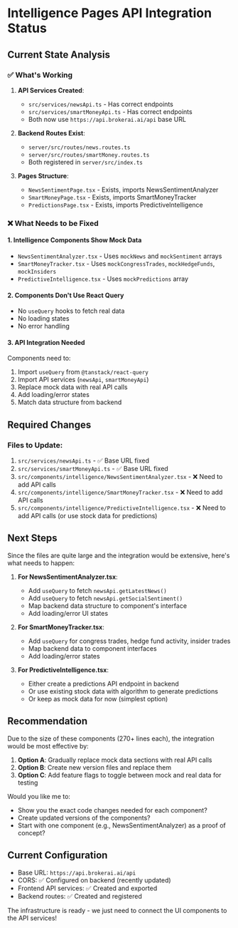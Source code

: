 # Intelligence Pages API Integration Status

## Current State Analysis

### ✅ What's Working
1. **API Services Created**:
   - `src/services/newsApi.ts` - Has correct endpoints
   - `src/services/smartMoneyApi.ts` - Has correct endpoints
   - Both now use `https://api.brokerai.ai/api` base URL

2. **Backend Routes Exist**:
   - `server/src/routes/news.routes.ts` 
   - `server/src/routes/smartMoney.routes.ts`
   - Both registered in `server/src/index.ts`

3. **Pages Structure**:
   - `NewsSentimentPage.tsx` - Exists, imports NewsSentimentAnalyzer
   - `SmartMoneyPage.tsx` - Exists, imports SmartMoneyTracker  
   - `PredictionsPage.tsx` - Exists, imports PredictiveIntelligence

### ❌ What Needs to be Fixed

#### 1. Intelligence Components Show Mock Data
- `NewsSentimentAnalyzer.tsx` - Uses `mockNews` and `mockSentiment` arrays
- `SmartMoneyTracker.tsx` - Uses `mockCongressTrades`, `mockHedgeFunds`, `mockInsiders`
- `PredictiveIntelligence.tsx` - Uses `mockPredictions` array

#### 2. Components Don't Use React Query
- No `useQuery` hooks to fetch real data
- No loading states
- No error handling

#### 3. API Integration Needed
Components need to:
1. Import `useQuery` from `@tanstack/react-query`
2. Import API services (`newsApi`, `smartMoneyApi`)
3. Replace mock data with real API calls
4. Add loading/error states
5. Match data structure from backend

## Required Changes

### Files to Update:
1. `src/services/newsApi.ts` - ✅ Base URL fixed
2. `src/services/smartMoneyApi.ts` - ✅ Base URL fixed  
3. `src/components/intelligence/NewsSentimentAnalyzer.tsx` - ❌ Need to add API calls
4. `src/components/intelligence/SmartMoneyTracker.tsx` - ❌ Need to add API calls
5. `src/components/intelligence/PredictiveIntelligence.tsx` - ❌ Need to add API calls (or use stock data for predictions)

## Next Steps

Since the files are quite large and the integration would be extensive, here's what needs to happen:

1. **For NewsSentimentAnalyzer.tsx**:
   - Add `useQuery` to fetch `newsApi.getLatestNews()`
   - Add `useQuery` to fetch `newsApi.getSocialSentiment()`
   - Map backend data structure to component's interface
   - Add loading/error UI states

2. **For SmartMoneyTracker.tsx**:
   - Add `useQuery` for congress trades, hedge fund activity, insider trades
   - Map backend data to component interfaces
   - Add loading/error states

3. **For PredictiveIntelligence.tsx**:
   - Either create a predictions API endpoint in backend
   - Or use existing stock data with algorithm to generate predictions
   - Or keep as mock data for now (simplest option)

## Recommendation

Due to the size of these components (270+ lines each), the integration would be most effective by:

1. **Option A**: Gradually replace mock data sections with real API calls
2. **Option B**: Create new version files and replace them
3. **Option C**: Add feature flags to toggle between mock and real data for testing

Would you like me to:
- Show you the exact code changes needed for each component?
- Create updated versions of the components?
- Start with one component (e.g., NewsSentimentAnalyzer) as a proof of concept?

## Current Configuration

- Base URL: `https://api.brokerai.ai/api`
- CORS: ✅ Configured on backend (recently updated)
- Frontend API services: ✅ Created and exported
- Backend routes: ✅ Created and registered

The infrastructure is ready - we just need to connect the UI components to the API services!

